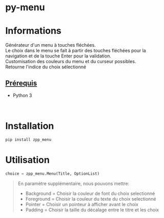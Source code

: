 # py-menu
# Informations
Générateur d'un menu à touches fléchées.<br>
Le choix dans le menu se fait à partir des touches fléchées pour la navigation et de la touche Enter pour la validation.<br>
Customisation des couleurs du menu et du curseur possibles.<br>
Retourne l'indice du choix sélectionné
## <ins>Prérequis</ins>
- Python 3
<br>

# Installation
```console
pip install zpp_menu
```

# Utilisation
```python
choice = zpp_menu.Menu(Title, OptionList)
```
>En paramètre supplémentaire, nous pouvons mettre:<br/>
>- Background = Choisir la couleur de font du choix selectionné
>- Foreground = Choisir la couleur du texte du choix selectionné
>- Pointer = Choisir un pointeur à afficher avant le choix
>- Padding = Choisir la taille du décalage entre le titre et les choix
